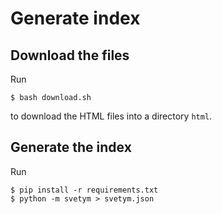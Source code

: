 # Generate index

## Download the files

Run

    $ bash download.sh

to download the HTML files into a directory `html`.

## Generate the index

Run

	$ pip install -r requirements.txt
    $ python -m svetym > svetym.json
